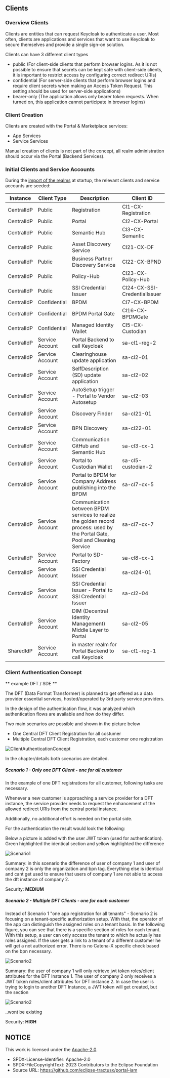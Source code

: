 ## Clients

### Overview Clients

Clients are entities that can request Keycloak to authenticate a user. Most often, clients are applications and services that want to use Keycloak to secure themselves and provide a single sign-on solution.

Clients can have 3 different client types

- public (For client-side clients that perform browser logins. As it is not possible to ensure that secrets can be kept safe with client-side clients, it is important to restrict access by configuring correct redirect URIs)
- confidential (For server-side clients that perform browser logins and require client secrets when making an Access Token Request. This setting should be used for server-side applications)
- bearer-only (The application allows only bearer token requests. When turned on, this application cannot participate in browser logins)

### Client Creation

Clients are created with the Portal & Marketplace services:

- App Services
- Service Services

Manual creation of clients is not part of the concept, all realm administration should occur via the Portal (Backend Services).

### Initial Clients and Service Accounts

During the [import of the realms](/import/realm-config/) at startup, the relevant clients and service accounts are seeded:

| **Instance** | **Client Type** | **Description** | **Client ID** |
|--------------|-----------------|-----------------|---------------|
| CentralIdP | Public | Registration | Cl1-CX-Registration |
| CentralIdP | Public | Portal | Cl2-CX-Portal |
| CentralIdP | Public | Semantic Hub | Cl3-CX-Semantic |
| CentralIdP | Public | Asset Discovery Service | Cl21-CX-DF |
| CentralIdP | Public | Business Partner Discovery Service | Cl22-CX-BPND |
| CentralIdP | Public | Policy-Hub | Cl23-CX-Policy-Hub |
| CentralIdP | Public | SSI Credential Issuer | Cl24-CX-SSI-CredentialIssuer |
| CentralIdP | Confidential | BPDM | Cl7-CX-BPDM |
| CentralIdP | Confidential | BPDM Portal Gate | Cl16-CX-BPDMGate |
| CentralIdP | Confidential | Managed Identity Wallet | Cl5-CX-Custodian |
| CentralIdP | Service Account | Portal Backend to call Keycloak | sa-cl1-reg-2 |
| CentralIdP | Service Account | Clearinghouse update application | sa-cl2-01 |
| CentralIdP | Service Account | SelfDescription (SD) update application | sa-cl2-02 |
| CentralIdP | Service Account | AutoSetup trigger - Portal to Vendor Autosetup | sa-cl2-03 |
| CentralIdP | Service Account | Discovery Finder | sa-cl21-01 |
| CentralIdP | Service Account | BPN Discovery | sa-cl22-01 |
| CentralIdP | Service Account | Communication GitHub and Semantic Hub | sa-cl3-cx-1 |
| CentralIdP | Service Account | Portal to Custodian Wallet | sa-cl5-custodian-2 |
| CentralIdP | Service Account | Portal to BPDM for Company Address publishing into the BPDM | sa-cl7-cx-5 |
| CentralIdP | Service Account | Communication between BPDM services to realize the golden record process: used by the Portal Gate, Pool and Cleaning Service | sa-cl7-cx-7 |
| CentralIdP | Service Account | Portal to SD-Factory | sa-cl8-cx-1 |
| CentralIdP | Service Account | SSI Credential Issuer | sa-cl24-01 |
| CentralIdP | Service Account | SSI Credential Issuer - Portal to SSI Credential Issuer | sa-cl2-04 |
| CentralIdP | Service Account | DIM (Decentral Identity Management) Middle Layer to Portal | sa-cl2-05 |
| SharedIdP | Service Account | in master realm for Portal Backend to call Keycloak | sa-cl1-reg-1 |

### Client Authentication Concept

** example DFT / SDE **

The DFT (Data Format Transformer) is planned to get offered as a data provider essential services, hosted/operated by 3rd party service providers.

In the design of the authentication flow, it was analyzed which authentication flows are available and how do they differ.

Two main scenarios are possible and shown in the picture below

- One Central DFT Client Registration for all costumer
- Multiple Central DFT Client Registration, each customer one registration

![ClientAuthenticationConcept](/docs/static/client-authentication-concept.png)

In the chapter/details both scenarios are detailed.

##### Scenario 1 - Only one DFT Client - one for all customer

In the example of one DFT registrations for all customer, following tasks are necessary.

Whenever a new customer is approaching a service provider for a DFT instance, the service provider needs to request the enhancement of the allowed redirect URIs from the central portal instance.

Additionally, no additional effort is needed on the portal side.

For the authentication the result would look the following:

Below a picture is added with the user JWT token (used for authentication). Green highlighted the identical section and yellow highlighted the difference

![Scenario1](/docs/static/scenario1.png)

Summary: in this scenario the difference of user of company 1 and user of company 2 is only the organization and bpn tag. Everything else is identical and cant get used to ensure that users of company 1 are not able to access the dft instance of company 2.

Security: <strong>MEDIUM</strong>

##### Scenario 2 - Multiple DFT Clients - one for each customer

Instead of Scenario 1 "one app registration for all tenants" - Scenario 2 is focusing on a tenant-specific authorization setup. With that, the operator of the app can distinguish the assigned roles on a tenant basis. In the following figure, you can see that there is a specific section of roles for each tenant. With this setup, a user can only access the tenant to which he actually has roles assigned. If the user gets a link to a tenant of a different customer he will get a not authorized error. There is no Catena-X specific check based on the bpn necessary.

![Scenario2](/docs/static/scenario2.png)

Summary: the user of company 1 will only retrieve jwt token roles/client attributes for the DFT Instance 1. The user of company 2 only receives a JWT token roles/client attributes for DFT instance 2. In case the user is trying to login to another DFT Instance, a JWT token will get created, but the section

![Scenario2](/docs/static/scenario2-1.png)

..wont be existing

Security: <strong>HIGH</strong>

## NOTICE

This work is licensed under the [Apache-2.0](https://www.apache.org/licenses/LICENSE-2.0).

- SPDX-License-Identifier: Apache-2.0
- SPDX-FileCopyrightText: 2023 Contributors to the Eclipse Foundation
- Source URL: https://github.com/eclipse-tractusx/portal-iam
